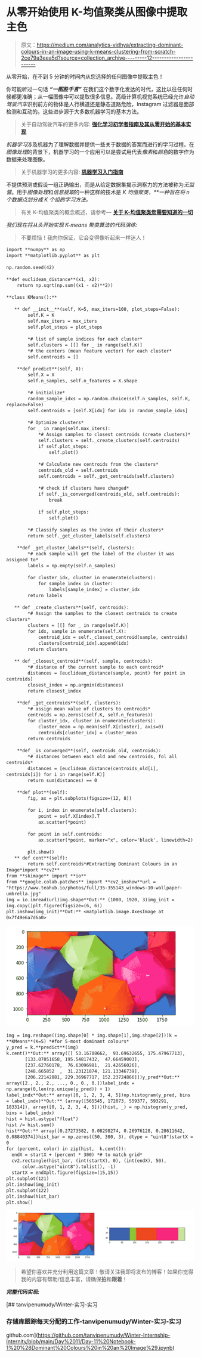 # 从零开始使用 K-均值聚类从图像中提取主色

> 原文：<https://medium.com/analytics-vidhya/extracting-dominant-colours-in-an-image-using-k-means-clustering-from-scratch-2ce79a3eea5d?source=collection_archive---------12----------------------->

从零开始，在不到 5 分钟的时间内从您选择的任何图像中提取主色！

你可能听过一句话 ***“一图胜千言”*** 在我们这个数字化发达的时代，这比以往任何时候都更准确；从一幅图像中可以提取很多信息。高级计算机视觉系统已经允许*自动驾驶汽车*识别前方的物体是人行横道还是静态道路危险，Instagram 过滤器是面部检测和互动的。这些进步源于大多数机器学习的基本方法。

> 关于自动驾驶汽车的更多内容: [**强化学习初学者指南及其从零开始的基本实现**](/analytics-vidhya/a-beginners-guide-to-reinforcement-learning-and-its-basic-implementation-from-scratch-2c0b5444cc49)

*机器学习*涉及机器为了理解数据并提供一些关于数据的答案而进行的学习过程。在*图像处理*的背景下，机器学习的一个应用可以是尝试用代表*像素*和*颜色*的数字作为数据来处理图像。

> 关于机器学习的更多内容: [**机器学习入门指南**](/analytics-vidhya/a-beginners-guide-for-getting-started-with-machine-learning-7ba2cd5796ae)

不提供预测或假设一组正确输出，而是从给定数据集揭示洞察力的方法被称为*无监督*。用于*图像处理*和*信息提取*的一种这样的技术是 ***K 均值聚类*，**一种旨在*将 n 个数据点划分成 K 个组的学习方法。*

> 有关 K-均值聚类的概念概述，请参考— [**关于 K-均值聚类您需要知道的一切**](https://tp6145.medium.com/everything-you-need-to-know-about-k-means-clustering-88ad4058cce0)

*我们现在将从头开始实现 K-means 聚类算法的代码演练:*

> 不要烦恼！我向你保证，它会变得像听起来一样迷人！

```
import **numpy** as np
import **matplotlib.pyplot** as plt

np.random.seed(42)

**def euclidean_distance**(x1, x2):
    return np.sqrt(np.sum((x1 - x2)**2))

**class KMeans():**

   ** def __init__**(self, K=5, max_iters=100, plot_steps=False):
        self.K = K
        self.max_iters = max_iters
        self.plot_steps = plot_steps

        *# list of sample indices for each cluster*
        self.clusters = [[] for _ in range(self.K)]
        *# the centers (mean feature vector) for each cluster*
        self.centroids = []

    **def predict**(self, X):
        self.X = X
        self.n_samples, self.n_features = X.shape

        *# initialize* 
        random_sample_idxs = np.random.choice(self.n_samples, self.K, replace=False)
        self.centroids = [self.X[idx] for idx in random_sample_idxs]

        *# Optimize clusters*
        for _ in range(self.max_iters):
            *# Assign samples to closest centroids (create clusters)*
            self.clusters = self._create_clusters(self.centroids)
            if self.plot_steps:
                self.plot()

            *# Calculate new centroids from the clusters*
            centroids_old = self.centroids
            self.centroids = self._get_centroids(self.clusters)

            *# check if clusters have changed*
            if self._is_converged(centroids_old, self.centroids):
                break

            if self.plot_steps:
                self.plot()

        *# Classify samples as the index of their clusters*
        return self._get_cluster_labels(self.clusters)

    **def _get_cluster_labels**(self, clusters):
        *# each sample will get the label of the cluster it was assigned to*
        labels = np.empty(self.n_samples)

        for cluster_idx, cluster in enumerate(clusters):
            for sample_index in cluster:
                labels[sample_index] = cluster_idx
        return labels

   ** def _create_clusters**(self, centroids):
        *# Assign the samples to the closest centroids to create clusters*
        clusters = [[] for _ in range(self.K)]
        for idx, sample in enumerate(self.X):
            centroid_idx = self._closest_centroid(sample, centroids)
            clusters[centroid_idx].append(idx)
        return clusters

   ** def _closest_centroid**(self, sample, centroids):
        *# distance of the current sample to each centroid*
        distances = [euclidean_distance(sample, point) for point in centroids]
        closest_index = np.argmin(distances)
        return closest_index

    **def _get_centroids**(self, clusters):
        *# assign mean value of clusters to centroids*
        centroids = np.zeros((self.K, self.n_features))
        for cluster_idx, cluster in enumerate(clusters):
            cluster_mean = np.mean(self.X[cluster], axis=0)
            centroids[cluster_idx] = cluster_mean
        return centroids

    **def _is_converged**(self, centroids_old, centroids):
        *# distances between each old and new centroids, fol all centroids*
        distances = [euclidean_distance(centroids_old[i], centroids[i]) for i in range(self.K)]
        return sum(distances) == 0

    **def plot**(self):
        fig, ax = plt.subplots(figsize=(12, 8))

        for i, index in enumerate(self.clusters):
            point = self.X[index].T
            ax.scatter(*point)

        for point in self.centroids:
            ax.scatter(*point, marker="x", color='black', linewidth=2)

        plt.show()
   ** def cent**(self):
        return self.centroids*#Extracting Dominant Colours in an Image*import **cv2**
from **skimage** import **io**
from **google.colab.patches** import **cv2_imshow**url = "https://www.teahub.io/photos/full/35-355143_windows-10-wallpaper-umbrella.jpg" 
img = io.imread(url)img.shape**Out:** (1080, 1920, 3)img_init = img.copy()plt.figure(figsize=(6, 6)) 
plt.imshow(img_init)**Out:** <matplotlib.image.AxesImage at 0x7f49e6a7d6a0>
```

![](img/f4ebe38d242731ca68127acef5841fc0.png)

```
img = img.reshape((img.shape[0] * img.shape[1],img.shape[2]))k = **KMeans**(K=5) *#for 5-most dominant colours*
y_pred = k.**predict**(img)
k.cent()**Out:** array([[ 53.16708662,  93.69632655, 175.47967713],
       [133.07051658, 195.54817432,  47.66459003],
       [237.62760178,  76.63096981,  21.42656026],
       [248.665852  ,  31.23121874, 121.13346739],
       [206.22142881, 229.36967717, 152.23724866]])y_pred**Out:** array([2., 2., 2., ..., 0., 0., 0.])label_indx = np.arange(0,len(np.unique(y_pred)) + 1)
label_indx**Out:** array([0, 1, 2, 3, 4, 5])np.histogram(y_pred, bins = label_indx)**Out:** (array([565545, 172073, 559377, 593291, 183314]), array([0, 1, 2, 3, 4, 5]))(hist, _) = np.histogram(y_pred, bins = label_indx)
hist = hist.astype("float")
hist /= hist.sum()
hist**Out:** array([0.27273582, 0.08298274, 0.26976128, 0.28611642, 0.08840374])hist_bar = np.zeros((50, 300, 3), dtype = "uint8")startX = 0
for (percent, color) in zip(hist,  k.cent()): 
  endX = startX + (percent * 300) *# to match grid*
  cv2.rectangle(hist_bar, (int(startX), 0), (int(endX), 50),
      color.astype("uint8").tolist(), -1)
  startX = endXplt.figure(figsize=(15,15))
plt.subplot(121)
plt.imshow(img_init)
plt.subplot(122)
plt.imshow(hist_bar)
plt.show()
```

![](img/4efb9557561b5b7319ca667108f79ddc.png)

> 希望你喜欢并充分利用这篇文章！敬请关注我即将发布的博客！如果你觉得我的内容有帮助/信息丰富，请确保**拍**和**跟着**！

***完整代码实现:***

[](https://github.com/tanvipenumudy/Winter-Internship-Internity/blob/main/Day%2011/Day-11%20Notebook-1%20%28Dominant%20Colours%20in%20an%20Image%29.ipynb) [## tanvipenumudy/Winter-实习-实习

### 存储库跟踪每天分配的工作-tanvipenumudy/Winter-实习-实习

github.com](https://github.com/tanvipenumudy/Winter-Internship-Internity/blob/main/Day%2011/Day-11%20Notebook-1%20%28Dominant%20Colours%20in%20an%20Image%29.ipynb)
